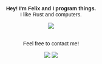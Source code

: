 <link href="https://fonts.googleapis.com/css2?family=Montserrat:wght@100;400;800&display=swap" rel="stylesheet"> 
<div align="center">
    <p>
        <span style="font-family: 'Montserrat', sans-serif; font-weight: bold;">
            Hey! I'm Felix and I program things.
        </span>
        <br/>
        <span style="font-family: 'Montserrat', sans-serif">
            I like Rust and computers.
        </span>
    </p>
    <img src="https://github-readme-stats.vercel.app/api?username=felixklg&count_private=true&theme=dark&show_icons=true&custom_title=GitHub%20Stats" />
    <br/>
    <br/>
    <p>
        <span style="font-family: 'Montserrat', sans-serif; font-weight: 100;">
            Feel free to contact me!
        </span>
    </p>
    <img src="https://img.shields.io/static/v1?label=&message=FelixKLG%230001&color=2d2f33&logo=Discord"/>
    <a href="mailto:felix@felixklg.dev">
        <img src="https://img.shields.io/static/v1?label=&message=felix%40felixklg.dev&color=2d2f33&logo=Microsoft Outlook"/>
    </a>
    <br/>
    <br/>
</div>
